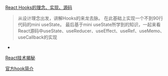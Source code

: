 [React Hooks的理念、实现、源码](https://www.bilibili.com/video/BV1iV411b7L1/?spm_id_from=333.788.recommend_more_video.0)

> 从设计理念出发，讲解Hooks的来龙去脉。 在此基础上实现一个不到90行代码的mini useState。 最后基于mini useState所学到的知识，一起来看React源码中useState、useReducer、useEffect、useRef、useMemo、useCallback的实现

- 

[React技术揭秘](http://react.iamkasong.com/)

[官方hook简介](https://zh-hans.reactjs.org/docs/hooks-intro.html)